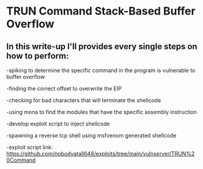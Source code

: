 # TRUN Command Stack-Based Buffer Overflow

## In this write-up I'll provides every single steps on how to perform:

-spiking to determine the specific command in the program is vulnerable to buffer overflow

-finding the correct offset to overwrite the EIP

-checking for bad characters that will terminate the shellcode

-using mona to find the modules that have the specific assembly instruction

-develop exploit script to inject shellcode 

-spawning a reverse tcp shell using msfvenom generated shellcode

-exploit script link: https://github.com/nobodyatall648/exploits/tree/main/vulnserver/TRUN%20Command
